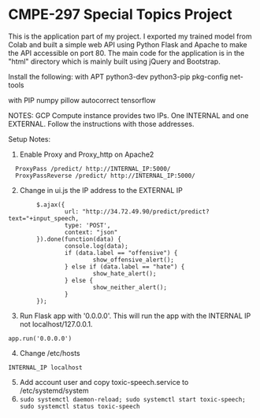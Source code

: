 # CMPE-297 Special Topics Project

This is the application part of my project. I exported my trained model from Colab and built a simple web API using Python Flask and Apache to make the API accessible on port 80. The main code for the application is in the "html" directory which is mainly built using jQuery and Bootstrap.

Install the following:
with APT
python3-dev
python3-pip
pkg-config
net-tools

with PIP
numpy
pillow
autocorrect
tensorflow

NOTES:
GCP Compute instance provides two IPs. One INTERNAL and one EXTERNAL.
Follow the instructions with those addresses.

Setup Notes:
1. Enable Proxy and Proxy_http on Apache2

```
  ProxyPass /predict/ http://INTERNAL_IP:5000/
  ProxyPassReverse /predict/ http://INTERNAL_IP:5000/
```

2. Change in ui.js the IP address to the EXTERNAL IP 
```
        $.ajax({
                url: "http://34.72.49.90/predict/predict?text="+input_speech,
                type: 'POST',
                context: "json"
        }).done(function(data) {
                console.log(data);
                if (data.label == "offensive") { 
                        show_offensive_alert(); 
                } else if (data.label == "hate") {
                        show_hate_alert();
                } else {
                        show_neither_alert();
                }
        });
```

3. Run Flask app with '0.0.0.0'. This will run the app with the INTERNAL IP not localhost/127.0.0.1.

```app.run('0.0.0.0') ```

4. Change /etc/hosts

```INTERNAL_IP localhost```

5. Add account user and copy toxic-speech.service to /etc/systemd/system
6. ```sudo systemctl daemon-reload; sudo systemctl start toxic-speech; sudo systemctl status toxic-speech```
